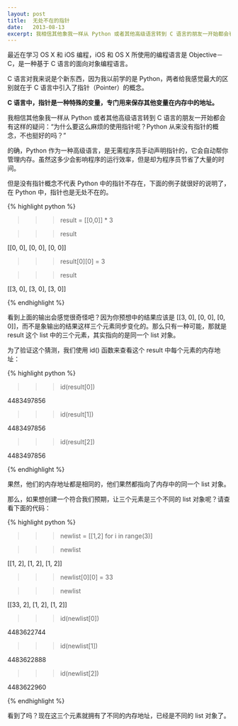 ```yaml
---
layout: post
title:  无处不在的指针
date:   2013-08-13
excerpt: 我相信其他象我一样从 Python 或者其他高级语言转到 C 语言的朋友一开始都会有这样的疑问：“为什么要这么麻烦的使用指针呢？Python 从来没有指针的概念，不也挺好的吗？”
---
```

最近在学习 OS X 和 iOS 编程，iOS 和 OS X 所使用的编程语言是 Objective－C，是一种基于 C 语言的面向对象编程语言。

C 语言对我来说是个新东西，因为我以前学的是 Python，两者给我感觉最大的区别就在于 C 语言中引入了指针（Pointer）的概念。

**C 语言中，指针是一种特殊的变量，专门用来保存其他变量在内存中的地址。**

我相信其他象我一样从 Python 或者其他高级语言转到 C 语言的朋友一开始都会有这样的疑问：“为什么要这么麻烦的使用指针呢？Python 从来没有指针的概念，不也挺好的吗？”

的确，Python 作为一种高级语言，是无需程序员手动声明指针的，它会自动帮你管理内存。虽然这多少会影响程序的运行效率，但是却为程序员节省了大量的时间。

但是没有指针概念不代表 Python 中的指针不存在，下面的例子就很好的说明了，在 Python 中，指针也是无处不在的。

{% highlight python %}

>>> result = [[0,0]] * 3

>>> result

[[0, 0], [0, 0], [0, 0]]

>>> result[0][0] = 3

>>> result

[[3, 0], [3, 0], [3, 0]]

{% endhighlight %}

看到上面的输出会感觉很奇怪吧？因为你预想中的结果应该是 [[3, 0], [0, 0], [0, 0]]，而不是象输出的结果这样三个元素同步变化的。那么只有一种可能，那就是 result 这个 list 中的三个元素，其实指向的是同一个 list 对象。

为了验证这个猜测，我们使用 id() 函数来查看这个 result 中每个元素的内存地址：

{% highlight python %}

>>> id(result[0])

4483497856

>>> id(result[1])

4483497856

>>> id(result[2])

4483497856

{% endhighlight %}

果然，他们的内存地址都是相同的，他们果然都指向了内存中的同一个 list 对象。

那么，如果想创建一个符合我们预期，让三个元素是三个不同的 list 对象呢？请查看下面的代码：

{% highlight python %}

>>> newlist = [[1,2] for i in range(3)]

>>> newlist

[[1, 2], [1, 2], [1, 2]]

>>> newlist[0][0] = 33

>>> newlist

[[33, 2], [1, 2], [1, 2]]

>>> id(newlist[0])

4483622744

>>> id(newlist[1])

4483622888

>>> id(newlist[2])

4483622960

{% endhighlight %}

看到了吗？现在这三个元素就拥有了不同的内存地址，已经是不同的 list 对象了。
